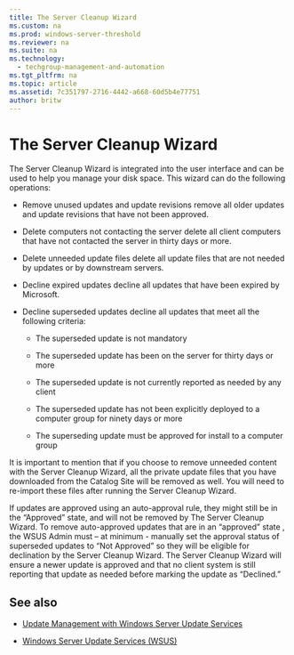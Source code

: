 ```yaml
---
title: The Server Cleanup Wizard
ms.custom: na
ms.prod: windows-server-threshold
ms.reviewer: na
ms.suite: na
ms.technology: 
  - techgroup-management-and-automation
ms.tgt_pltfrm: na
ms.topic: article
ms.assetid: 7c351797-2716-4442-a668-60d5b4e77751
author: britw
---
```

# The Server Cleanup Wizard
The Server Cleanup Wizard is integrated into the user interface and can be used to help you manage your disk space. This wizard can do the following operations:  
  
-   Remove unused updates and update revisions remove all older updates and update revisions that have not been approved.  
  
-   Delete computers not contacting the server delete all client computers that have not contacted the server in thirty days or more.  
  
-   Delete unneeded update files delete all update files that are not needed by updates or by downstream servers.  
  
-   Decline expired updates decline all updates that have been expired by Microsoft.  
  
-   Decline superseded updates decline all updates that meet all the following criteria:  
  
    -   The superseded update is not mandatory  
  
    -   The superseded update has been on the server for thirty days or more  
  
    -   The superseded update is not currently reported as needed by any client  
  
    -   The superseded update has not been explicitly deployed to a computer group for ninety days or more  
  
    -   The superseding update must be approved for install to a computer group  
  
It is important to mention that if you choose to remove unneeded content with the Server Cleanup Wizard, all the private update files that you have downloaded from the Catalog Site will be removed as well. You will need to re\-import these files after running the Server Cleanup Wizard.  
  
If updates are approved using an auto\-approval rule, they might still be in the “Approved” state, and will not be removed by The Server Cleanup Wizard. To remove auto\-approved updates that are in an “approved” state , the WSUS Admin must – at minimum \- manually set the approval status of superseded updates to “Not Approved” so they will be eligible for declination by the Server Cleanup Wizard. The Server Cleanup Wizard will ensure a newer update is approved and that no client system is still reporting that update as needed before marking the update as “Declined.”  
  
## See also  
  
-   [Update Management with Windows Server Update Services](../Topic/Update-Management-with-Windows-Server-Update-Services.md)  
  
-   [Windows Server Update Services &#40;WSUS&#41;](../Topic/Windows-Server-Update-Services--WSUS-.md)  
  
